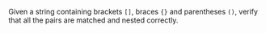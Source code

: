 Given a string containing brackets `[]`, braces `{}` and parentheses `()`,
verify that all the pairs are matched and nested correctly.
